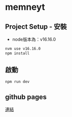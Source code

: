 # memneyt

## Project Setup - 安裝
* node版本為：v16.16.0
```sh
nvm use v16.16.0
npm install
```

## 啟動

```sh
npm run dev
```

## github pages
[連結](https://liugoldent.github.io/memneyt/)
